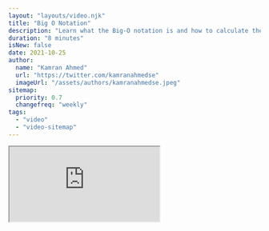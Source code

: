 ```yaml
---
layout: "layouts/video.njk"
title: "Big O Notation"
description: "Learn what the Big-O notation is and how to calculate the time complexity of an algorithm."
duration: "8 minutes"
isNew: false
date: 2021-10-25
author:
  name: "Kamran Ahmed"
  url: "https://twitter.com/kamranahmedse"
  imageUrl: "/assets/authors/kamranahmedse.jpeg"
sitemap:
  priority: 0.7
  changefreq: "weekly"
tags:
  - "video"
  - "video-sitemap"
---
```


<iframe class="w-full aspect-video mb-5" src="https://www.youtube.com/embed/Z0bH0cMY0E8" title="Big O Notation — Calculating Time Complexity"></iframe>
